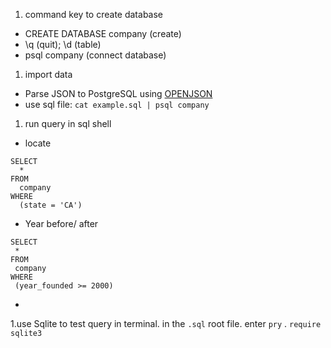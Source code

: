 1. command key to create database
  * CREATE DATABASE company (create)
  * \q (quit); \d (table)
  * psql company (connect database)

1. import data
  * Parse JSON to PostgreSQL using [OPENJSON](https://docs.microsoft.com/en-us/sql/relational-databases/json/convert-json-data-to-rows-and-columns-with-openjson-sql-server?view=sql-server-2017)
  * use sql file: `cat example.sql | psql company`
1. run query in sql shell
  * locate
  ``` JS
  SELECT
    *
  FROM
    company
  WHERE
    (state = 'CA')
  ```
 *  Year before/ after
 ``` JS
 SELECT
  *
 FROM
  company
 WHERE
  (year_founded >= 2000)
```
*


1.use Sqlite to test query in terminal. in the `.sql` root file. enter `pry` . `require sqlite3` 
